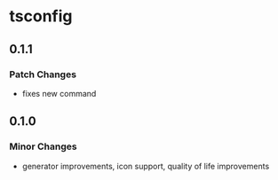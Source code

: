 # tsconfig

## 0.1.1

### Patch Changes

- fixes new command

## 0.1.0

### Minor Changes

- generator improvements, icon support, quality of life improvements
